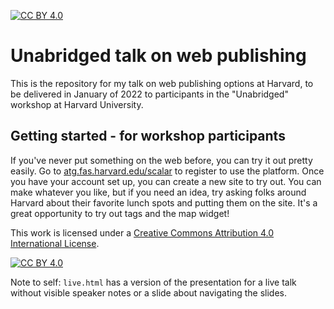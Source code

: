 [![CC BY 4.0][cc-by-shield]][cc-by]

# Unabridged talk on web publishing

This is the repository for my talk on web publishing options at Harvard, to be delivered in January of 2022 to participants in the "Unabridged" workshop at Harvard University.

## Getting started - for workshop participants

If you've never put something on the web before, you can try it out pretty easily. Go to [atg.fas.harvard.edu/scalar](https://atg.harvard.edu/scalar) to register to use the platform. Once you have your account set up, you can create a new site to try out. You can make whatever you like, but if you need an idea, try asking folks around Harvard about their favorite lunch spots and putting them on the site. It's a great opportunity to try out tags and the map widget!

This work is licensed under a
[Creative Commons Attribution 4.0 International License][cc-by].

[![CC BY 4.0][cc-by-image]][cc-by]

[cc-by]: http://creativecommons.org/licenses/by/4.0/
[cc-by-image]: https://i.creativecommons.org/l/by/4.0/88x31.png
[cc-by-shield]: https://img.shields.io/badge/License-CC%20BY%204.0-lightgrey.svg

Note to self: `live.html` has a version of the presentation for a live talk without visible speaker notes or a slide about navigating the slides.
